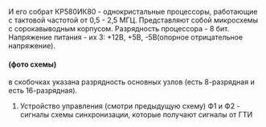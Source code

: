 И его собрат КР580ИК80 - однокристальные процессоры, работающие с тактовой частотой от 0,5 - 2,5 МГЦ. Представляют собой микросхемы с сорокавыводным корпусом. Разрядность процессора - 8 бит. Напряжение питания - их 3: +12В, +5В, -5В(опорное отрицательное напряжение).
#### (фото схемы)

в скобочках указана разрядность основных узлов (есть 8-разрядная и есть 16-разрядная).
1. Устройство управления (смотри предыдущую схему)
   Ф1 и Ф2 - сигналы схемы синхронизации, которые получают сигналы от ГТИ